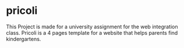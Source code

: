 ﻿# pricoli
This Project is made for a university assignment for the web integration class.
Pricoli is a 4 pages template for a website that helps parents find kindergartens.
